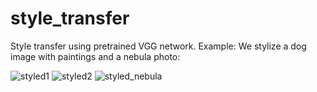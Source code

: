 # style_transfer
Style transfer using pretrained VGG network.
Example: We stylize a dog image with paintings and a nebula photo:

![styled1](https://github.com/mhsiu01/style_transfer/assets/78574718/a80d4ea2-e32b-487b-90ef-42fbff0ad952)
![styled2](https://github.com/mhsiu01/style_transfer/assets/78574718/120e3efa-7c1f-4395-99ac-ef2dcb10f8b7)
![styled_nebula](https://github.com/mhsiu01/style_transfer/assets/78574718/3461baf1-e958-4e49-bc2d-7033d8a6ac72)


